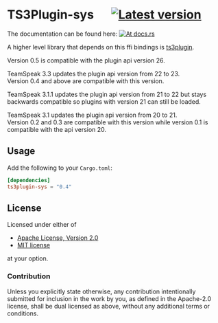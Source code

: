 TS3Plugin-sys &emsp; [![Latest version](https://img.shields.io/crates/v/ts3plugin-sys.svg)](https://crates.io/crates/ts3plugin-sys)
=============
The documentation can be found here: [![At docs.rs](https://docs.rs/ts3plugin-sys/badge.svg)](https://docs.rs/ts3plugin-sys)

A higher level library that depends on this ffi bindings is [ts3plugin](https://github.com/Flakebi/rust-ts3plugin).

Version 0.5 is compatible with the plugin api version 26.

TeamSpeak 3.3 updates the plugin api version from 22 to 23.  
Version 0.4 and above are compatible with this version.

TeamSpeak 3.1.1 updates the plugin api version from 21 to 22 but stays backwards compatible so plugins with version 21 can still be loaded.

TeamSpeak 3.1 updates the plugin api version from 20 to 21.  
Version 0.2 and 0.3 are compatible with this version while version 0.1 is
compatible with the api version 20.

Usage
-----
Add the following to your `Cargo.toml`:
```toml
[dependencies]
ts3plugin-sys = "0.4"
```

License
-------
Licensed under either of

 * [Apache License, Version 2.0](LICENSE-APACHE)
 * [MIT license](LICENSE-MIT)

at your option.

### Contribution

Unless you explicitly state otherwise, any contribution intentionally submitted
for inclusion in the work by you, as defined in the Apache-2.0 license, shall be
dual licensed as above, without any additional terms or conditions.
